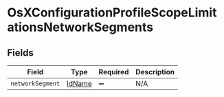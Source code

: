# OsXConfigurationProfileScopeLimitationsNetworkSegments


## Fields

| Field                                   | Type                                    | Required                                | Description                             |
| --------------------------------------- | --------------------------------------- | --------------------------------------- | --------------------------------------- |
| `networkSegment`                        | [IdName](../../models/shared/idname.md) | :heavy_minus_sign:                      | N/A                                     |